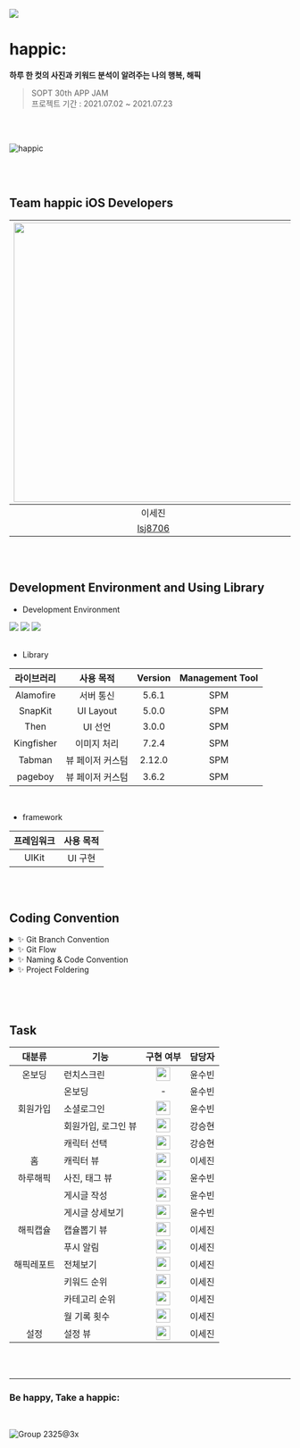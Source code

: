 <img src = "https://user-images.githubusercontent.com/80062632/178316819-9873c137-bcbc-4162-afae-095e1a8e99ce.png">  <br>

# happic:

**하루 한 컷의 사진과 키워드 분석이 알려주는 나의 행복, 해픽**

> SOPT 30th APP JAM <br>
> 프로젝트 기간 : 2021.07.02 ~ 2021.07.23


<br>
<br>

![happic](https://user-images.githubusercontent.com/80062632/180698857-bb5d84e9-71cf-46a5-9282-846b9333f80a.jpeg)


<br>
<br>

##  Team happic iOS Developers
 <img src="https://user-images.githubusercontent.com/80062632/178317953-4de3c159-44bd-4416-a911-4deb97a1c329.png" width="500"> | <img src="https://user-images.githubusercontent.com/80062632/178318062-ee2432b3-7fc9-4c61-a434-98cf4e25b285.png" width="500"> | <img src="https://user-images.githubusercontent.com/80062632/178318144-7ba5a4f6-3db1-4fce-b4ac-8fb684f45989.png" width="500"> |
 :---------:|:----------:|:---------:
 이세진 | 윤수빈 | 강승현 |
[lsj8706](https://github.com/lsj8706) | [devxsby](https://github.com/devxsby) | [ZaidKang](https://github.com/ZaidKang) |

<br>
<br>

## Development Environment and Using Library
- Development Environment
<p align="left">
<img src ="https://img.shields.io/badge/Swift-5.5-orange?logo=swift">
<img src ="https://img.shields.io/badge/Xcode-13.4-blue?logo=xcode">
<img src ="https://img.shields.io/badge/iOS-14.0-green.svg">

<br>
<br>

- Library

라이브러리 | 사용 목적 | Version | Management Tool
:---------:|:----------:|:---------: |:---------:
 Alamofire | 서버 통신 | 5.6.1 | SPM
 SnapKit | UI Layout | 5.0.0 | SPM
 Then | UI 선언 | 3.0.0 | SPM
 Kingfisher | 이미지 처리 | 7.2.4 | SPM
 Tabman | 뷰 페이저 커스텀 | 2.12.0 | SPM
 pageboy  | 뷰 페이저 커스텀 | 3.6.2 | SPM
 
 <br>

- framework

프레임워크 | 사용 목적 
:---------:|:----------:
 UIKit | UI 구현

<br>
<br>

## Coding Convention
<details>
 <summary> ✨ Git Branch Convention </summary>
 <div markdown="1">       

 ---
 
 - **Branch Naming Rule**
    - Issue 작성 후 생성되는 번호와 Issue의 간략한 설명 등을 조합하여 Branch 이름 결정
    - `<Prefix>/<#IssueNumber>-<Description>`
- **Commit Message Rule**
    - `[Prefix] : <Description>`
- **Code Review Rule**
    - 코드 리뷰는 최대한 빨리 한다.
    - 코드 리뷰는 최대한 정성껏 한다.
   
 <br>

 </div>
 </details>

 <details>
 <summary> ✨ Git Flow </summary>
 <div markdown="1">       

 ---
 
 ```
1. 작업 단위별 Issue 생성 : 담당자, 라벨, 프로젝트 연결 

2. Fork 받은 로컬 레포에서 develop 브랜치 최신화 : git pull (origin develop) 

3. Branch 생성 : git switch -c Prefix/#IssueNumber-description 
   > 예시) chore/#3-Project-Setting

4. 로컬 환경에서 작업 후 Add -> Commit -> Push -> Pull Request의 과정을 거친다.
   
   Prefix의 의미
   > [Feat] : 새로운 기능 구현
   > [Chore] : 그 이외의 잡일/ 버전 코드 수정, 패키지 구조 변경, 파일 이동, 파일이름 변경
   > [Add] : 코드 변경 없는 단순 파일 추가, 에셋 및 라이브러리 추가
   > [Fix] : 버그, 오류 해결, 코드 수정
   > [Style] : 코드 포맷팅, 코드 변경이 없는 경우, 주석 수정
   > [Docs] : README나 WIKI 등의 문서 개정
   > [Refactor] : 전면 수정이 있을 때 사용합니다
   > [Test] : 테스트 모드, 리펙토링 테스트 코드 추가

5. Pull Request 작성 
   - closed : #IssueNumber로 이슈 연결, 리뷰어 지정

6. Code Review 완료 후 Pull Request 작성자가 develop Branch로 merge하기
   - Develop Branch protection rules : Merge 전 최소 1 Approve 필요

7. 종료된 Issue와 Pull Request의 Label과 Project를 관리
```
   
 <br>

 </div>
 </details>

<details>
 <summary> ✨ Naming & Code Convention </summary>
 <div markdown="1">       

 ---
 
- 함수, 메서드 : **lowerCamelCase** 사용하고, 동사로 시작한다.
- 변수, 상수 : **lowerCamelCase** 사용한다.
- 클래스, 구조체, enum, extension 등 :  **UpperCamelCase** 사용한다.
- 기본 MVC 폴더링 구조에 따라 파일을 구분하여 사용한다.
- 파일, 메서드, 클래스 명 약어 사용 지양한다.
    - 예시) ViewController → `VC (❌)`
    - 예시) CollectionViewCell → `CVC (❌)`
    - 예시) loginButtonDidTap: UIButton  -> `loginBtnTapped (❌)`
- 초기 UI 레이아웃 잡아줄때만 **configure** 키워드를 사용하고, 이외는 **set** 키워드를 사용한다.
    - 예시) func configureUI → `func setUI (❌)`
    - 예시) func setDelegate ... → `func configureDelegate (❌)`
- 이외 기본 명명규칙은 [Swift Style Guide](https://google.github.io/swift/), [API Design Guidelines](https://www.swift.org/documentation/api-design-guidelines/) , [Swift Style Guide](https://github.com/StyleShare/swift-style-guide)를 참고한다.
- 상속받지 않는 클래스는 **final 키워드**를 붙인다.
- 단일 정의 내에서만 사용되는 특정 기능 구현은 **private 접근 제한자**를 적극 사용한다.
- 퀵헬프기능을 활용한 마크업 문법을 활용한 주석을 적극 사용한다.
- 이외는 커스텀한 **SwiftLint Rule**을 적용한다.
   - **제외사항**
   - trailing_whitespace
   - identifier_name
   - line_length
   - type_name
   
   
 <br>

 </div>
 </details>

<details>
 <summary> ✨ Project Foldering </summary>
 <div markdown="1">       

 ---
 ``` 
Happic-iOS
 ┣ Base.lproj
 ┃ ┗ Main.storyboard
 ┣ Global
 ┃ ┣ Literal
 ┃ ┣ Base
 ┃ ┣ Protocols
 ┃ ┣ Util
 ┃ ┣ Extension
 ┃ ┣ Resource
 ┃ ┃ ┣ Assets.xcassets
 ┃ ┃ ┃ ┣ AccentColor.colorset
 ┃ ┃ ┃ ┃ ┗ Contents.json
 ┃ ┃ ┃ ┣ AppIcon.appiconset
 ┃ ┃ ┃ ┃ ┗ Contents.json
 ┃ ┃ ┃ ┗ Contents.json
 ┃ ┃ ┗ Base.lproj
 ┃ ┃ ┃ ┗ LaunchScreen.storyboard
 ┃ ┣ Supports
 ┃ ┃ ┣ AppDelegate.swift
 ┃ ┃ ┗ SceneDelegate.swift
 ┃ ┗ UIComponent
 ┣ Network
 ┃ ┣ APIService
 ┃ ┣ Foundation
 ┃ ┗ Model
 ┣ Screens
 ┃ ┣ Auth
 ┃ ┣ CreateCharacter
 ┃ ┣ CreateContents
 ┃ ┣ HappicCapsule
 ┃ ┣ HappicReport
 ┃ ┣ HaruHappic
 ┃ ┣ Home
 ┃ ┣ Setting
 ┃ ┗ Tabbar
 ┗ Info.plist
```
   
 <br>

 </div>
 </details>

### 

<br>
<br>


## Task

대분류 | 기능 | 구현 여부 | 담당자
:---------:|---------|:----------:|:---------:
 온보딩 | 런치스크린 | <img width=25px src=https://user-images.githubusercontent.com/80062632/178400930-fffb094c-32ce-4b28-8901-527938888f0c.png> | 윤수빈
 &nbsp; | 온보딩 | - | 윤수빈
  회원가입 | 소셜로그인 | <img width=25px src=https://user-images.githubusercontent.com/80062632/178400930-fffb094c-32ce-4b28-8901-527938888f0c.png> | 윤수빈
  &nbsp; | 회원가입, 로그인 뷰 | <img width=25px src=https://user-images.githubusercontent.com/80062632/178400930-fffb094c-32ce-4b28-8901-527938888f0c.png> | 강승현
  &nbsp; | 캐릭터 선택 | <img width=25px src=https://user-images.githubusercontent.com/80062632/178400930-fffb094c-32ce-4b28-8901-527938888f0c.png> | 강승현
  홈 | 캐릭터 뷰 | <img width=25px src=https://user-images.githubusercontent.com/80062632/178400930-fffb094c-32ce-4b28-8901-527938888f0c.png> | 이세진
  하루해픽 | 사진, 태그 뷰 | <img width=25px src=https://user-images.githubusercontent.com/80062632/178400930-fffb094c-32ce-4b28-8901-527938888f0c.png> | 윤수빈
  &nbsp; | 게시글 작성 | <img width=25px src=https://user-images.githubusercontent.com/80062632/178400930-fffb094c-32ce-4b28-8901-527938888f0c.png> | 윤수빈
  &nbsp; | 게시글 상세보기 | <img width=25px src=https://user-images.githubusercontent.com/80062632/178400930-fffb094c-32ce-4b28-8901-527938888f0c.png> | 윤수빈
  해픽캡슐 | 캡슐뽑기 뷰 | <img width=25px src=https://user-images.githubusercontent.com/80062632/178400930-fffb094c-32ce-4b28-8901-527938888f0c.png> | 이세진
  &nbsp; | 푸시 알림 | <img width=25px src=https://user-images.githubusercontent.com/80062632/178400930-fffb094c-32ce-4b28-8901-527938888f0c.png> | 이세진
  해픽레포트 | 전체보기 | <img width=25px src=https://user-images.githubusercontent.com/80062632/178400930-fffb094c-32ce-4b28-8901-527938888f0c.png> | 이세진
  &nbsp; | 키워드 순위 | <img width=25px src=https://user-images.githubusercontent.com/80062632/178400930-fffb094c-32ce-4b28-8901-527938888f0c.png>  | 이세진
  &nbsp; | 카테고리 순위 | <img width=25px src=https://user-images.githubusercontent.com/80062632/178400930-fffb094c-32ce-4b28-8901-527938888f0c.png> | 이세진
  &nbsp; | 월 기록 횟수 | <img width=25px src=https://user-images.githubusercontent.com/80062632/178400930-fffb094c-32ce-4b28-8901-527938888f0c.png> | 이세진
  설정 | 설정 뷰 | <img width=25px src=https://user-images.githubusercontent.com/80062632/178400930-fffb094c-32ce-4b28-8901-527938888f0c.png> | 이세진



<br>
<br>

---
  
### **Be happy, Take a happic:** 

<br>

![Group 2325@3x](https://user-images.githubusercontent.com/80062632/180644073-76bc7d0f-ae17-40a8-9e13-7c99933658c3.png)
